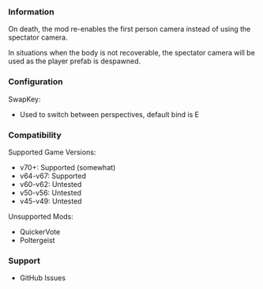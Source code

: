 ### Information
On death, the mod re-enables the first person camera instead of using the spectator camera.

In situations when the body is not recoverable, the spectator camera will be used as the player prefab is despawned.

### Configuration
SwapKey:
- Used to switch between perspectives, default bind is E

### Compatibility

Supported Game Versions:
 - v70+: Supported (somewhat)
 - v64-v67: Supported
 - v60-v62: Untested
 - v50-v56: Untested
 - v45-v49: Untested

Unsupported Mods:
- QuickerVote
- Poltergeist

### Support
- GitHub Issues
